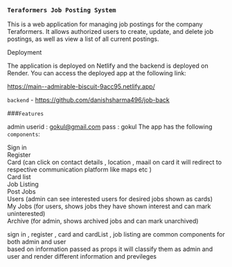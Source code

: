 ### `Teraformers Job Posting System`

This is a web application for managing job postings for the company Teraformers. It allows authorized users to create, update, and delete job postings, as well as view a list of all current postings.

Deployment

The application is deployed on Netlify and the backend is deployed on Render. You can access the deployed app at the following link:

https://main--admirable-biscuit-9acc95.netlify.app/

`backend` - https://github.com/danishsharma496/job-back <br/>

###`Features` 


admin 
userid : gokul@gmail.com
pass  : gokul 
The app has the following `components`: <br />

Sign in<br />
Register<br />
Card (can click on contact details , location , maail on card it will redirect to respective communication platform like maps etc )<br />
Card list<br />
Job Listing<br />
Post Jobs<br />
Users (admin can see interested users for desired jobs shown as cards) <br />
My Jobs (for users, shows jobs they have shown interest and can mark uninterested)<br />
Archive (for admin, shows archived jobs and can mark unarchived)<br />


sign in , register  , card and cardList  , job listing are common components for both admin and user <br />
based on information passed as props it will classify them as admin and user and render different information and previleges <br />
 
